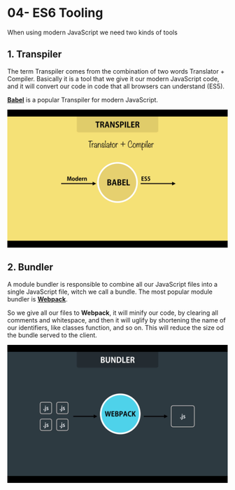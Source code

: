 # 04- ES6 Tooling

When using modern JavaScript we need two kinds of tools

## 1. Transpiler

The term Transpiler comes from the combination of two words Translator + Compiler. Basically it is a tool that we give it our modern JavaScript code, and it will convert our code in code that all browsers can understand (ES5).

[**Babel**](https://babeljs.io/) is a popular Transpiler for modern JavaScript.

[![Babel](./images/04-01.png "Babel")](https://babeljs.io/ "Babel")

## 2. Bundler

A module bundler is responsible to combine all our JavaScript files into a single JavaScript file, witch we call a bundle. The most popular module bundler is [**Webpack**](https://webpack.js.org/).

So we give all our files to **Webpack**, it will minify our code, by clearing all comments and whitespace, and then it will uglify by shortening the name of our identifiers, like classes function, and so on. This will reduce the size od the bundle served to the client.

[![Webpack](./images/04-02.png "Webpack")](https://webpack.js.org/ "Webpack")

